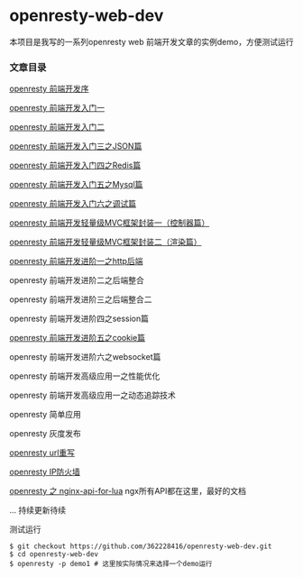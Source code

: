 # openresty-web-dev

本项目是我写的一系列openresty web 前端开发文章的实例demo，方便测试运行

### 文章目录

[openresty 前端开发序](http://blog.csdn.net/qq362228416/article/details/53537103)

[openresty 前端开发入门一](http://blog.csdn.net/qq362228416/article/details/53934004)

[openresty 前端开发入门二](http://blog.csdn.net/qq362228416/article/details/53948361)

[openresty 前端开发入门三之JSON篇](http://blog.csdn.net/qq362228416/article/details/53948777)

[openresty 前端开发入门四之Redis篇](http://blog.csdn.net/qq362228416/article/details/53948961)

[openresty 前端开发入门五之Mysql篇](http://blog.csdn.net/qq362228416/article/details/53999565)

[openresty 前端开发入门六之调试篇](http://blog.csdn.net/qq362228416/article/details/54018524)

[openresty 前端开发轻量级MVC框架封装一（控制器篇）](http://blog.csdn.net/qq362228416/article/details/54301137)

[openresty 前端开发轻量级MVC框架封装二（渲染篇）](http://blog.csdn.net/qq362228416/article/details/54326854)

[openresty 前端开发进阶一之http后端](http://blog.csdn.net/qq362228416/article/details/54195896)

openresty 前端开发进阶二之后端整合

openresty 前端开发进阶三之后端整合二

openresty 前端开发进阶四之session篇

[openresty 前端开发进阶五之cookie篇](https://github.com/362228416/openresty-web-dev/tree/master/demo12)

openresty 前端开发进阶六之websocket篇

openresty 前端开发高级应用一之性能优化

openresty 前端开发高级应用一之动态追踪技术

openresty 简单应用

openresty 灰度发布

[openresty url重写](https://github.com/362228416/openresty-web-dev/tree/master/demo10)

[openresty IP防火墙](https://github.com/362228416/openresty-web-dev/tree/master/demo11)

[openresty 之 nginx-api-for-lua](https://github.com/openresty/lua-nginx-module#nginx-api-for-lua) ngx所有API都在这里，最好的文档

... 持续更新待续


测试运行

```
$ git checkout https://github.com/362228416/openresty-web-dev.git
$ cd openresty-web-dev
$ openresty -p demo1 # 这里按实际情况来选择一个demo运行
```
